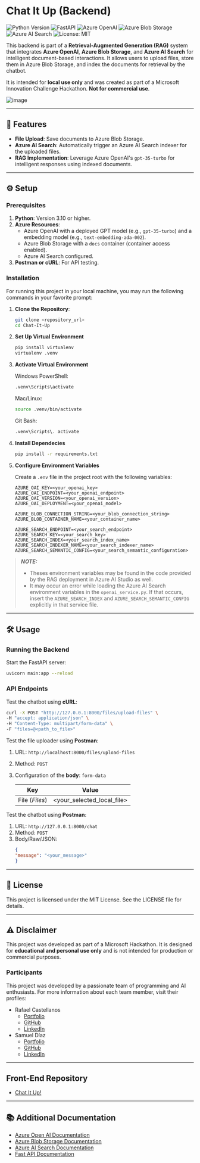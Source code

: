 # Chat It Up (Backend)

![Python Version](https://img.shields.io/badge/Python-3.10-blue)
![FastAPI](https://img.shields.io/badge/FastAPI-0.115.3-green)
![Azure OpenAI](https://img.shields.io/badge/Azure%20OpenAI-Enabled-blueviolet)
![Azure Blob Storage](https://img.shields.io/badge/Azure%20Blob%20Storage-Integrated-orange)
![Azure AI Search](https://img.shields.io/badge/Azure%20AI%20Search-Configured-green)
![License: MIT](https://img.shields.io/badge/License-MIT-yellow)

This backend is part of a **Retrieval-Augmented Generation (RAG)** system that integrates **Azure OpenAI**, **Azure Blob Storage**, and **Azure AI Search** for intelligent document-based interactions. It allows users to upload files, store them in Azure Blob Storage, and index the documents for retrieval by the chatbot.

It is intended for **local use only** and was created as part of a Microsoft Innovation Challenge Hackathon. **Not for commercial use**.

![image](https://res.cloudinary.com/dtzfvm1m9/image/upload/v1731435967/portfolio/chat-it-up/tskxuei2bf8vrefeivtl.jpg)

---

## 🚀 Features
- **File Upload**: Save documents to Azure Blob Storage.
- **Azure AI Search**: Automatically trigger an Azure AI Search indexer for the uploaded files.
- **RAG Implementation**: Leverage Azure OpenAI's `gpt-35-turbo` for intelligent responses using indexed documents.

---

## ⚙️ Setup

### Prerequisites
1. **Python**: Version 3.10 or higher.
2. **Azure Resources**:
   - Azure OpenAI with a deployed GPT model (e.g., `gpt-35-turbo`) and a embedding model (e.g., `text-embedding-ada-002`).
   - Azure Blob Storage with a `docs` container (container access enabled).
   - Azure AI Search configured.
3. **Postman or cURL**: For API testing.

### Installation
For running this project in your local machine, you may run the following commands in your favorite prompt:

1. **Clone the Repository**:  
    ```bash
    git clone <repository_url>
    cd Chat-It-Up
2. **Set Up Virtual Environment**
    ```bash
    pip install virtualenv
    virtualenv .venv
3. **Activate Virtual Environment**
    
    Windows PowerShell:
    ```bash
    .venv\Scripts\activate
    ```
    
    Mac/Linux:
    ```bash
    source .venv/bin/activate
    ```

    Git Bash:
    ```bash
    .venv\Scripts\. activate
    ```
4. **Install Dependecies**
    ```bash
    pip install -r requirements.txt
5. **Configure Environment Variables**
    
    Create a `.env` file in the project root with the following variables:
    ```env
    AZURE_OAI_KEY=<your_openai_key>
    AZURE_OAI_ENDPOINT=<your_openai_endpoint>
    AZURE_OAI_VERSION=<your_openai_version>
    AZURE_OAI_DEPLOYMENT=<your_openai_model>

    AZURE_BLOB_CONNECTION_STRING=<your_blob_connection_string>
    AZURE_BLOB_CONTAINER_NAME=<your_container_name>

    AZURE_SEARCH_ENDPOINT=<your_search_endpoint>
    AZURE_SEARCH_KEY=<your_search_key>
    AZURE_SEARCH_INDEX=<your_search_index_name>
    AZURE_SEARCH_INDEXER_NAME=<your_search_indexer_name>
    AZURE_SEARCH_SEMANTIC_CONFIG=<your_search_semantic_configuration>
    ```
> **_NOTE:_**
> - Theses environment variables may be found in the code provided by the RAG deployment in Azure AI Studio as well.
> - It may occur an error while loading the Azure AI Search environment variables in the `openai_service.py`. If that occurs, insert the `AZURE_SEARCH_INDEX` and `AZURE_SEARCH_SEMANTIC_CONFIG` explicitly in that service file.

---

## 🛠️ Usage

### Running the Backend
Start the FastAPI server:

```bash
uvicorn main:app --reload
```

### API Endpoints
Test the chatbot using **cURL**:

```bash
curl -X POST "http://127.0.0.1:8000/files/upload-files" \
-H "accept: application/json" \
-H "Content-Type: multipart/form-data" \
-F "files=@<path_to_file>"
```

Test the file uploader using **Postman**:
1. URL: `http://localhost:8000/files/upload-files`
2. Method: `POST`
3. Configuration of the **body**: `form-data`
    
    | Key      | Value |
    | ----------- | ----------- |
    | File (*Files*)      | <your_selected_local_file>       |

Test the chatbot using **Postman**:
1. URL: `http://127.0.0.1:8000/chat`
2. Method: `POST`
3. Body/Raw/JSON:
    ```json
    {
    "message": "<your_message>"
    }
    ```
---

## 📜 License
This project is licensed under the MIT License. See the LICENSE file for details.

---

## ⚠️ Disclaimer
This project was developed as part of a Microsoft Hackathon. It is designed for **educational and personal use only** and is not intended for production or commercial purposes.

### Participants
This project was developed by a passionate team of programming and AI enthusiasts. For more information about each team member, visit their profiles:

- Rafael Castellanos
    - [Portfolio](https://rafaelcg14.github.io/rafael-castellanos-portfolio/)
    - [GitHub](https://github.com/rafaelcg14)
    - [LinkedIn](https://www.linkedin.com/in/rafael-castellanos-guzman/)
- Samuel Díaz
    - [Portfolio](https://www.samuraidev.engineer/)
    - [GitHub](https://github.com/CodeGeekR)
    - [LinkedIn](https://www.linkedin.com/in/samuraidev/)

---

## Front-End Repository

- [Chat It Up!](https://github.com/rafaelcg14/chat-it-up-hackathon)

---

## 📚 Additional Documentation
- [Azure Open AI Documentation](https://learn.microsoft.com/en-us/azure/ai-services/openai/)
- [Azure Blob Storage Documentation](https://learn.microsoft.com/en-us/azure/storage/blobs/)
- [Azure AI Search Documentation](https://learn.microsoft.com/en-us/azure/search/)
- [Fast API Documentation](https://fastapi.tiangolo.com/)